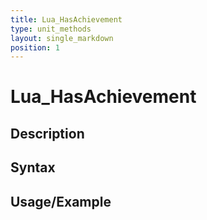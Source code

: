 ```yaml
---
title: Lua_HasAchievement
type: unit_methods
layout: single_markdown
position: 1
---
```


# Lua_HasAchievement

## Description

## Syntax

## Usage/Example


